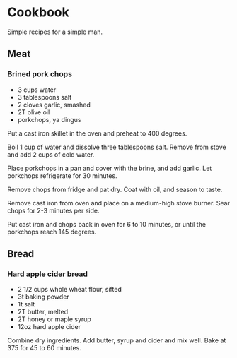 # Cookbook
Simple recipes for a simple man.

## Meat

### Brined pork chops
* 3 cups water
* 3 tablespoons salt
* 2 cloves garlic, smashed
* 2T olive oil
* porkchops, ya dingus

Put a cast iron skillet in the oven and preheat to 400 degrees.

Boil 1 cup of water and dissolve three tablespoons salt. Remove from stove and add 2 cups of cold water.

Place porkchops in a pan and cover with the brine, and add garlic. Let porkchops refrigerate for 30 minutes.

Remove chops from fridge and pat dry. Coat with oil, and season to taste.

Remove cast iron from oven and place on a medium-high stove burner. Sear chops for 2-3 minutes per side.

Put cast iron and chops back in oven for 6 to 10 minutes, or until the porkchops reach 145 degrees.

## Bread

### Hard apple cider bread
* 2 1/2 cups whole wheat flour, sifted
* 3t baking powder
* 1t salt
* 2T butter, melted
* 2T honey or maple syrup
* 12oz hard apple cider

Combine dry ingredients. Add butter, syrup and cider and mix well. Bake at 375 for 45 to 60 minutes.

